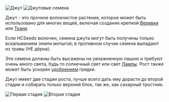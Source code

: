 ![Джут](item:betterwithmods:material@2)
![Джутовые семена](block:betterwithmods:hemp)

Джут - это прочное волокнистое растение, которое может быть использовано для многих вещей, включая создание крепкой [Веревки](../items/rope.md) или [Ткани](../items/fabric.md).

Если HCSeeds включен, семена джута могут быть получены только вскапыванием земли мотыгой; в противном случае семена выпадают из травы (НЕ дёрна).

Эти семена должны быть высажены на увлажненную пашню и требуют очень много света, будь то солнечный свет или свет [Лампы](light.md).
Рост также может быть ускорен [удобрением](fertile_farmland.md) грядки.

Джут имеет две стадии роста, лучше всего дать ему дорасти до второй стадии и собирать только верхний блок, так же, как сахарный тростник.

![Первая стадия](betterwithmods:hemp-stage-1.png)
![Вторая стадия](betterwithmods:hemp-stage-2.png)
